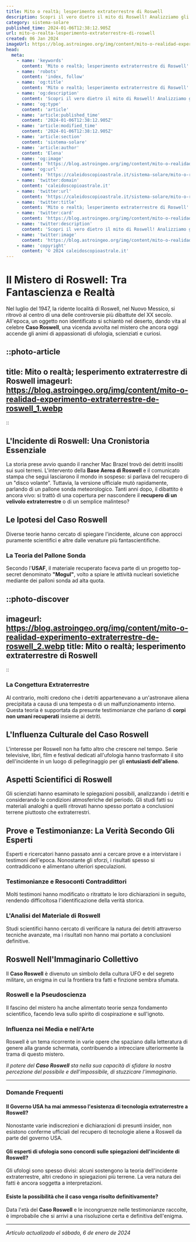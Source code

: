 ```yaml
---
title: Mito o realtà; lesperimento extraterrestre di Roswell
description: Scopri il vero dietro il mito di Roswell! Analizziamo gli esperimenti sugli extraterrestri; realtà o finzione? Leggi ora per saperne di più.
category: sistema-solare
published_time: 2024-01-06T12:38:12.905Z
url: mito-o-realta-lesperimento-extraterrestre-di-roswell
created: 06 Jan 2024
imageUrl: https://blog.astroingeo.org/img/content/mito-o-realidad-experimento-extraterrestre-de-roswell_1.webp
head:
  meta:
    - name: 'keywords'
      content: 'Mito o realtà; lesperimento extraterrestre di Roswell'
    - name: 'robots'
      content: 'index, follow'
    - name: 'og:title'
      content: 'Mito o realtà; lesperimento extraterrestre di Roswell'
    - name: 'og:description'
      content: 'Scopri il vero dietro il mito di Roswell! Analizziamo gli esperimenti sugli extraterrestri; realtà o finzione? Leggi ora per saperne di più.'
    - name: 'og:type'
      content: 'article'
    - name: 'article:published_time'
      content: '2024-01-06T12:38:12.905Z'
    - name: 'article:modified_time'
      content: '2024-01-06T12:38:12.905Z'
    - name: 'article:section'
      content: 'sistema-solare'
    - name: 'article:author'
      content: 'Elena'
    - name: 'og:image'
      content: 'https://blog.astroingeo.org/img/content/mito-o-realidad-experimento-extraterrestre-de-roswell_1.webp'
    - name: 'og:url'
      content: 'https://caleidoscopioastrale.it/sistema-solare/mito-o-realta-lesperimento-extraterrestre-di-roswell'
    - name: 'twitter:domain'
      content: 'caleidoscopioastrale.it'
    - name: 'twitter:url'
      content: 'https://caleidoscopioastrale.it/sistema-solare/mito-o-realta-lesperimento-extraterrestre-di-roswell'
    - name: 'twitter:title'
      content: 'Mito o realtà; lesperimento extraterrestre di Roswell'
    - name: 'twitter:card'
      content: 'https://blog.astroingeo.org/img/content/mito-o-realidad-experimento-extraterrestre-de-roswell_1.webp'
    - name: 'twitter:description'
      content: 'Scopri il vero dietro il mito di Roswell! Analizziamo gli esperimenti sugli extraterrestri; realtà o finzione? Leggi ora per saperne di più.'
    - name: 'twitter:image'
      content: 'https://blog.astroingeo.org/img/content/mito-o-realidad-experimento-extraterrestre-de-roswell_1.webp'
    - name: 'copyright'
      content: '© 2024 caleidoscopioastrale.it'
---
```

# Il Mistero di Roswell: Tra Fantascienza e Realtà

Nel luglio del 1947, la ridente località di Roswell, nel Nuovo Messico, si ritrovò al centro di una delle controversie più dibattute del XX secolo. All'epoca, un oggetto non identificato si schiantò nel deserto, dando vita al celebre **Caso Roswell**, una vicenda avvolta nel mistero che ancora oggi accende gli animi di appassionati di ufologia, scienziati e curiosi.

::photo-article
---
title: Mito o realtà; lesperimento extraterrestre di Roswell
imageurl: https://blog.astroingeo.org/img/content/mito-o-realidad-experimento-extraterrestre-de-roswell_1.webp
---
::

## L'Incidente di Roswell: Una Cronistoria Essenziale

La storia prese avvio quando il rancher Mac Brazel trovò dei detriti insoliti sui suoi terreni. L'intervento della **Base Aerea di Roswell** e il comunicato stampa che seguì lasciarono il mondo in sospeso: si parlava del recupero di un "disco volante". Tuttavia, la versione ufficiale mutò rapidamente, parlando di un pallone sonda meteorologico. Tanti anni dopo, il dibattito è ancora vivo: si trattò di una copertura per nascondere il **recupero di un velivolo extraterrestre** o di un semplice malinteso?

## Le Ipotesi del Caso Roswell

Diverse teorie hanno cercato di spiegare l'incidente, alcune con approcci puramente scientifici e altre dalle venature più fantascientifiche.

### La Teoria del Pallone Sonda

Secondo l'**USAF**, il materiale recuperato faceva parte di un progetto top-secret denominato **"Mogul"**, volto a spiare le attività nucleari sovietiche mediante dei palloni sonda ad alta quota.

::photo-discover
---
imageurl: https://blog.astroingeo.org/img/content/mito-o-realidad-experimento-extraterrestre-de-roswell_2.webp
title: Mito o realtà; lesperimento extraterrestre di Roswell
---
::

### La Congettura Extraterrestre

Al contrario, molti credono che i detriti appartenevano a un'astronave aliena precipitata a causa di una tempesta o di un malfunzionamento interno. Questa teoria è supportata da presunte testimonianze che parlano di **corpi non umani recuperati** insieme ai detriti.

## L'Influenza Culturale del Caso Roswell

L'interesse per Roswell non ha fatto altro che crescere nel tempo. Serie televisive, libri, film e festival dedicati all'ufologia hanno trasformato il sito dell'incidente in un luogo di pellegrinaggio per gli **entusiasti dell'alieno**.

## Aspetti Scientifici di Roswell

Gli scienziati hanno esaminato le spiegazioni possibili, analizzando i detriti e considerando le condizioni atmosferiche del periodo. Gli studi fatti su materiali analoghi a quelli ritrovati hanno spesso portato a conclusioni terrene piuttosto che extraterrestri.

## Prove e Testimonianze: La Verità Secondo Gli Esperti

Esperti e ricercatori hanno passato anni a cercare prove e a intervistare i testimoni dell'epoca. Nonostante gli sforzi, i risultati spesso si contraddicono e alimentano ulteriori speculazioni.

### Testimonianze e Resoconti Contraddittori

Molti testimoni hanno modificato o ritrattato le loro dichiarazioni in seguito, rendendo difficoltosa l'identificazione della verità storica.

### L'Analisi del Materiale di Roswell

Studi scientifici hanno cercato di verificare la natura dei detriti attraverso tecniche avanzate, ma i risultati non hanno mai portato a conclusioni definitive.

## Roswell Nell'Immaginario Collettivo

Il **Caso Roswell** è divenuto un simbolo della cultura UFO e del segreto militare, un enigma in cui la frontiera tra fatti e finzione sembra sfumata.

### Roswell e la Pseudoscienza

Il fascino del mistero ha anche alimentato teorie senza fondamento scientifico, facendo leva sullo spirito di cospirazione e sull'ignoto.

### Influenza nei Media e nell'Arte

Roswell è un tema ricorrente in varie opere che spaziano dalla letteratura di genere alla grande schermata, contribuendo a intrecciare ulteriormente la trama di questo mistero.

_Il potere del **Caso Roswell** sta nella sua capacità di sfidare la nostra percezione del possibile e dell'impossibile, di stuzzicare l'immaginario_.

---

### Domande Frequenti

#### Il Governo USA ha mai ammesso l'esistenza di tecnologia extraterrestre a Roswell?

Nonostante varie indiscrezioni e dichiarazioni di presunti insider, non esistono conferme ufficiali del recupero di tecnologie aliene a Roswell da parte del governo USA.

#### Gli esperti di ufologia sono concordi sulle spiegazioni dell'incidente di Roswell?

Gli ufologi sono spesso divisi: alcuni sostengono la teoria dell'incidente extraterrestre, altri credono in spiegazioni più terrene. La vera natura dei fatti è ancora soggetta a interpretazioni.

#### Esiste la possibilità che il caso venga risolto definitivamente?

Data l'età del **Caso Roswell** e le incongruenze nelle testimonianze raccolte, è improbabile che si arrivi a una risoluzione certa e definitiva dell'enigma.

---

_Artículo actualizado el sábado, 6 de enero de 2024_